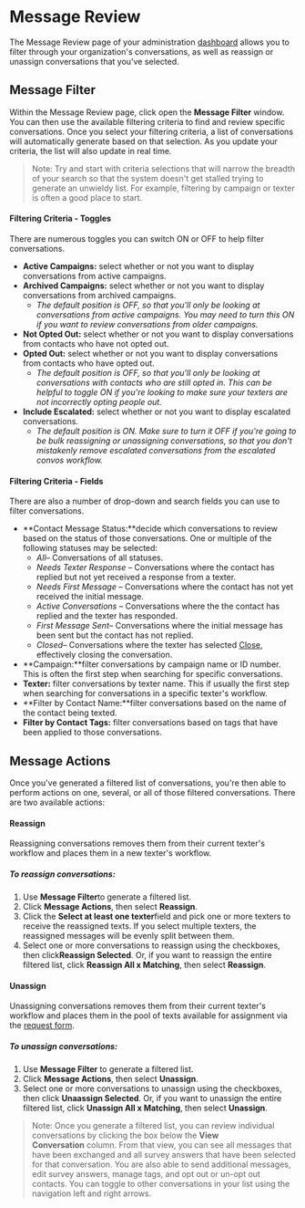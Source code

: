 # Message Review

The Message Review page of your administration [dashboard](https://withtheranks.com/docs/spoke/for-spoke-admins/dashboards) allows you to filter through your organization's conversations,
as well as reassign or unassign conversations that you've selected.

Message Filter
--------------

Within the Message Review page, click open the **Message Filter** window. You can then use the available filtering criteria to find
and review specific conversations. Once you select your filtering
criteria, a list of conversations will automatically generate based
on that selection. As you update your criteria, the list will also
update in real time.

> Note: Try and start with criteria selections that will narrow
> the breadth of your search so that the system doesn't get
> stalled trying to generate an unwieldy list. For example,
> filtering by campaign or texter is often a good place to start.

#### Filtering Criteria - Toggles

There are numerous toggles you can switch ON or OFF to help
filter conversations.

* **Active Campaigns:** select whether or not you
  want to display conversations from active campaigns.
* **Archived Campaigns:** select whether or
  not you want to display conversations from
  archived campaigns.
  + *The default position is OFF, so that you'll
    only be looking at conversations from active
    campaigns. You may need to turn this ON if you
    want to review conversations from older
    campaigns.*
* **Not Opted Out:** select whether or not
  you want to display conversations from contacts who have not
  opted out.
* **Opted Out:** select whether or not you
  want to display conversations from contacts who have opted
  out.
  + *The default position is OFF, so that you'll
    only be looking at conversations with contacts
    who are still opted in. This can be helpful to
    toggle ON if you're looking to make sure your
    texters are not incorrectly opting people out.*
* **Include Escalated:** select whether or
  not you want to display escalated conversations.
  + *The default position is ON. Make sure to turn
    it OFF if you're going to be bulk reassigning or
    unassigning conversations, so that you don't
    mistakenly remove escalated conversations from
    the escalated convos workflow.*

#### Filtering Criteria - Fields

There are also a number of drop-down and search fields you can
use to filter conversations.

* **Contact Message Status:**decide which
  conversations to review based on the status of those
  conversations. One or multiple of the following statuses may
  be selected:
  + *All*– Conversations of all statuses.
  + *Needs Texter Response* – Conversations where
    the contact has replied but not yet received a response
    from a texter.
  + *Needs First Message* – Conversations where the
    contact has not yet received the initial message.
  + *Active Conversations* – Conversations where the
    the contact has replied and the texter has responded.
  + *First Message Sent*– Conversations where the
    initial message has been sent but the contact has
    not replied.
  + *Closed*– Conversations where the texter has
    selected [Close](https://withtheranks.com/docs/spoke/for-spoke-texters/close-conversation/), effectively closing the conversation.
* **Campaign:**filter conversations by campaign
  name or ID number. This is often the first step when
  searching for specific conversations.
* **Texter:** filter conversations by texter name.
  This if usually the first step when searching for conversations
  in a specific texter's workflow.
* **Filter by Contact Name:**filter conversations
  based on the name of the contact being texted.
* **Filter by Contact Tags:** filter conversations
  based on tags that have been applied to those conversations.

Message Actions
---------------

Once you've generated a filtered list of conversations, you're
then able to perform actions on one, several, or all of those
filtered conversations. There are two available actions:

#### Reassign

Reassigning conversations removes them from their current
texter's workflow and places them in a new texter's
workflow.

##### *To reassign conversations:*

1. Use **Message Filter**to generate a filtered
   list.
2. Click **Message Actions**, then select **Reassign**.
3. Click the **Select at least one texter**field
   and pick one or more texters to receive the reassigned
   texts. If you select multiple texters, the reassigned
   messages will be evenly split between them.
4. Select one or more conversations to reassign using the
   checkboxes, then click**Reassign Selected**. Or, if you want to reassign the entire filtered list,
   click **Reassign All x Matching**, then select **Reassign**.

#### Unassign

Unassigning conversations removes them from their current
texter's workflow and places them in the pool of texts available
for assignment via the [request form](https://withtheranks.com/docs/spoke/for-spoke-admins/request-form).

##### *To unassign conversations:*

1. Use **Message Filter** to generate a
   filtered list.
2. Click **Message Actions**, then
   select **Unassign**.
3. Select one or more conversations to unassign using the
   checkboxes, then click **Unaassign Selected**.
   Or, if you want to unassign the entire filtered list, click **Unassign All x Matching**, then select **Unassign**.

> Note: Once you generate a filtered list, you can review
> individual conversations by clicking the box below the
> **View Conversation** column. From that view,
> you can see all messages that have been exchanged and all survey
> answers that have been selected for that conversation. You are
> also able to send additional messages, edit survey answers,
> manage tags, and opt out or un-opt out contacts. You can toggle
> to other conversations in your list using the navigation left
> and right arrows.

 